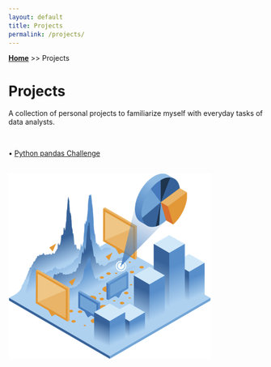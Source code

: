```yaml
---
layout: default
title: Projects
permalink: /projects/
---
```

**[Home](https://xyjiang970.github.io/portfolio/)** >> Projects
# Projects
A collection of personal projects to familiarize myself with everyday tasks of data analysts.

<br>

• [Python pandas Challenge](https://xyjiang970.github.io/portfolio/projects/pandas_project_challenge/pandas.html)

<br>

<!-- ![projects_image](../projects/projects_image.png) -->
<img src="../projects/projects_page_image.png" alt="projects_page_image" width=400 align=center>
